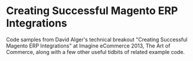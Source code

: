 Creating Successful Magento ERP Integrations
============================================

Code samples from David Alger's technical breakout "Creating Successful Magento ERP Integrations" at Imagine eCommerce 2013, The Art of Commerce, along with a few other useful tidbits of related example code.
